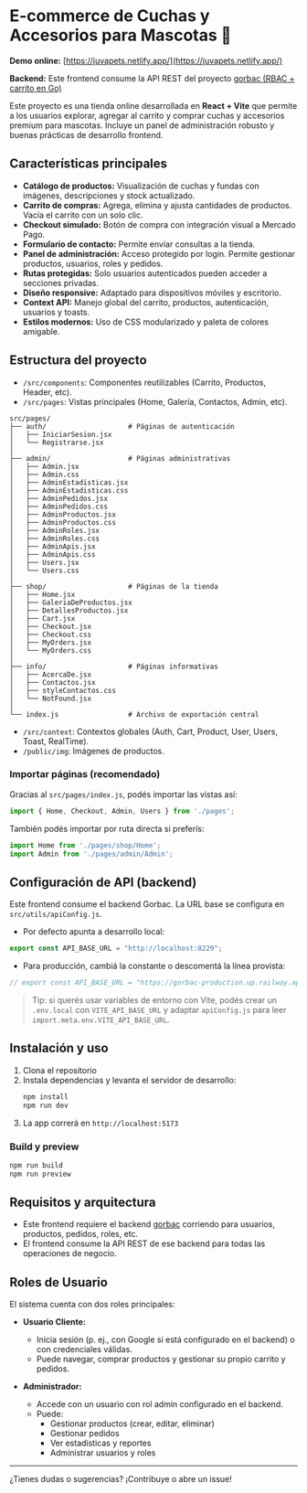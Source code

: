 # E-commerce de Cuchas y Accesorios para Mascotas 🐾

**Demo online:** [https://juvapets.netlify.app/](https://juvapets.netlify.app/)

**Backend:** Este frontend consume la API REST del proyecto [gorbac (RBAC + carrito en Go)](https://github.com/sebabustelo/gorbac)

Este proyecto es una tienda online desarrollada en **React + Vite** que permite a los usuarios explorar, agregar al carrito y comprar cuchas y accesorios premium para mascotas. Incluye un panel de administración robusto y buenas prácticas de desarrollo frontend.

## Características principales

- **Catálogo de productos:** Visualización de cuchas y fundas con imágenes, descripciones y stock actualizado.
- **Carrito de compras:** Agrega, elimina y ajusta cantidades de productos. Vacía el carrito con un solo clic.
- **Checkout simulado:** Botón de compra con integración visual a Mercado Pago.
- **Formulario de contacto:** Permite enviar consultas a la tienda.
- **Panel de administración:** Acceso protegido por login. Permite gestionar productos, usuarios, roles y pedidos.
- **Rutas protegidas:** Solo usuarios autenticados pueden acceder a secciones privadas.
- **Diseño responsive:** Adaptado para dispositivos móviles y escritorio.
- **Context API:** Manejo global del carrito, productos, autenticación, usuarios y toasts.
- **Estilos modernos:** Uso de CSS modularizado y paleta de colores amigable.

## Estructura del proyecto

- `/src/components`: Componentes reutilizables (Carrito, Productos, Header, etc).
- `/src/pages`: Vistas principales (Home, Galería, Contactos, Admin, etc).

```
src/pages/
├── auth/                    # Páginas de autenticación
│   ├── IniciarSesion.jsx
│   └── Registrarse.jsx
│
├── admin/                   # Páginas administrativas
│   ├── Admin.jsx
│   ├── Admin.css
│   ├── AdminEstadisticas.jsx
│   ├── AdminEstadisticas.css
│   ├── AdminPedidos.jsx
│   ├── AdminPedidos.css
│   ├── AdminProductos.jsx
│   ├── AdminProductos.css
│   ├── AdminRoles.jsx
│   ├── AdminRoles.css
│   ├── AdminApis.jsx
│   ├── AdminApis.css
│   ├── Users.jsx
│   └── Users.css
│
├── shop/                    # Páginas de la tienda
│   ├── Home.jsx
│   ├── GaleriaDeProductos.jsx
│   ├── DetallesProductos.jsx
│   ├── Cart.jsx
│   ├── Checkout.jsx
│   ├── Checkout.css
│   ├── MyOrders.jsx
│   └── MyOrders.css
│
├── info/                    # Páginas informativas
│   ├── AcercaDe.jsx
│   ├── Contactos.jsx
│   ├── styleContactos.css
│   └── NotFound.jsx
│
└── index.js                 # Archivo de exportación central
```

- `/src/context`: Contextos globales (Auth, Cart, Product, User, Users, Toast, RealTime).
- `/public/img`: Imágenes de productos.

### Importar páginas (recomendado)

Gracias al `src/pages/index.js`, podés importar las vistas así:

```js
import { Home, Checkout, Admin, Users } from './pages';
```

También podés importar por ruta directa si preferís:

```js
import Home from './pages/shop/Home';
import Admin from './pages/admin/Admin';
```

## Configuración de API (backend)

Este frontend consume el backend Gorbac. La URL base se configura en `src/utils/apiConfig.js`.

- Por defecto apunta a desarrollo local:

```js
export const API_BASE_URL = "http://localhost:8229";
```

- Para producción, cambiá la constante o descomentá la línea provista:

```js
// export const API_BASE_URL = "https://gorbac-production.up.railway.app";
```

> Tip: si querés usar variables de entorno con Vite, podés crear un `.env.local` con `VITE_API_BASE_URL` y adaptar `apiConfig.js` para leer `import.meta.env.VITE_API_BASE_URL`.

## Instalación y uso

1. Clona el repositorio
2. Instala dependencias y levanta el servidor de desarrollo:
   ```bash
   npm install
   npm run dev
   ```
3. La app correrá en `http://localhost:5173`

### Build y preview

```bash
npm run build
npm run preview
```

## Requisitos y arquitectura

- Este frontend requiere el backend [gorbac](https://github.com/sebabustelo/gorbac) corriendo para usuarios, productos, pedidos, roles, etc.
- El frontend consume la API REST de ese backend para todas las operaciones de negocio.

## Roles de Usuario

El sistema cuenta con dos roles principales:

- **Usuario Cliente:**
  - Inicia sesión (p. ej., con Google si está configurado en el backend) o con credenciales válidas.
  - Puede navegar, comprar productos y gestionar su propio carrito y pedidos.

- **Administrador:**
  - Accede con un usuario con rol admin configurado en el backend.
  - Puede:
    - Gestionar productos (crear, editar, eliminar)
    - Gestionar pedidos
    - Ver estadísticas y reportes
    - Administrar usuarios y roles

---

¿Tienes dudas o sugerencias? ¡Contribuye o abre un issue!
